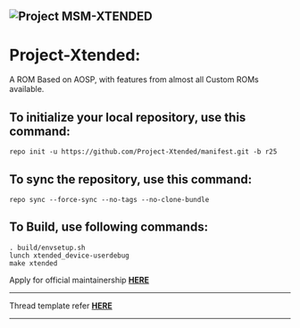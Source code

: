 ![Project MSM-XTENDED](https://raw.githubusercontent.com/Project-Xtended/manifest/xq/template_Head.png)
-------------------------------------------------------------------------------------------------------

Project-Xtended:
====================
A ROM Based on AOSP, with features from almost all Custom ROMs available.


To initialize your local repository, use this command:
-----------------------------------------------------

    repo init -u https://github.com/Project-Xtended/manifest.git -b r25

To sync the repository, use this command:
-----------------------------------------

    repo sync --force-sync --no-tags --no-clone-bundle

To Build, use following commands:
---------------------------------
    
    . build/envsetup.sh
    lunch xtended_device-userdebug
    make xtended

Apply for official maintainership [**HERE**](https://forms.gle/D9WPbBcbeVFiBMJb7)

---------------------------------------------------------------------------------------------------------

Thread template refer [**HERE**](https://github.com/Project-Xtended/manifest/blob/xq/Thread_template.txt)

---------------------------------------------------------------------------------------------------------
